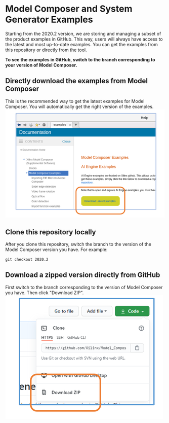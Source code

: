 # Model Composer and System Generator Examples

Starting from the 2020.2 version, we are storing and managing a subset of the product examples in GitHub. This way, users will always have access to the latest and most up-to-date examples. You can get the examples from this repository or directly from the tool.

**To see the examples in GitHub, switch to the branch corresponding to your version of Model Composer.**


## Directly download the examples from Model Composer
This is the recommended way to get the latest examples for Model Composer. You will automatically get the right version of the examples.
![](images/download_from_model_composer.PNG)

## Clone this repository locally
After you clone this repository, switch the branch to the version of the Model Composer version you have. For example:
```
git checkout 2020.2
```

## Download a zipped version directly from GitHub
First switch to the branch corresponding to the version of Model Composer you have. Then click "Download ZIP".
![](images/download_zip_from_github.PNG)
